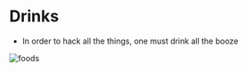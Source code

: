 # Drinks

- In order to hack all the things, one must drink all the booze

![foods](https://images.pexels.com/photos/274131/pexels-photo-274131.jpeg?w=315&h=237&dpr=2&auto=compress&cs=tinysrgb)
